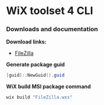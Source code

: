 # WiX toolset 4 CLI
### Downloads and documentation
<b>Download links:</b> <br />
* [FileZilla](https://filezilla-project.org/download.php?platform=win64)

<b>Generate package guid</b>
```powershell
[guid]::NewGuid().guid
```

<b>WiX build MSI package command</b>
```powershell
wix build "FileZilla.wxs"
```